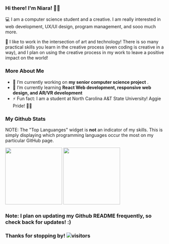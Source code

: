 ### Hi there! I'm Niara! 👋🏾

<!--
**ninibean/ninibean** is a ✨ _special_ ✨ repository because its `README.md` (this file) appears on your GitHub profile.

Here are some ideas to get you started:

- 🔭 I’m currently working on ...
- 🌱 I’m currently learning ...
- 👯 I’m looking to collaborate on ...
- 🤔 I’m looking for help with ...
- 💬 Ask me about ...
- 📫 How to reach me: ...
- 😄 Pronouns: ...
- ⚡ Fun fact: ...
-->

💻 I am a computer science student and a creative. I am really interested in web development, UX/UI design, program management, and sooo much more.

🎨 I like to work in the intersection of art and technology! There is so many practical skills you learn in the creative process (even coding is creative in a way), and I plan on using the creative process in my work to leave a positive impact on the world!

### More About Me
- 🔭 I’m currently working on **my senior computer science project** .
- 🌱 I’m currently learning **React Web development, responsive web design, and AR/VR development**
- ⚡ Fun fact: I am a student at North Carolina A&T State University! Aggie Pride! 💙💛

### My Github Stats
NOTE: The "Top Languanges" widget is **not** an indicator of my skills. This is simply displaying which programming languages occur the most on my particular GitHub page.

<img height="180em" src="https://github-readme-stats.vercel.app/api?username=ninibean&show_icons=true&theme=radical&hide_border=true&&count_private=true&include_all_commits=true" />
<img height="180em" src="https://github-readme-stats.vercel.app/api/top-langs/?username=ninibean&layout=compact" />

### Note: I plan on updating my Github README frequently, so check back for updates! :)
### Thanks for stopping by! ![visitors](https://visitor-badge.glitch.me/badge?page_id=${ninibean}.${ninibean})
